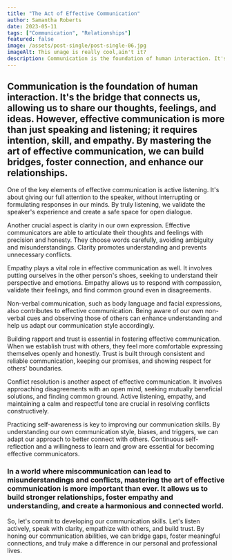 ```yaml
---
title: "The Act of Effective Communication"
author: Samantha Roberts
date: 2023-05-11
tags: ["Communication", "Relationships"]
featured: false
image: /assets/post-single/post-single-06.jpg
imageAlt: This unage is really cool,ain't it?
description: Communication is the foundation of human interaction. It's the bridge that connects us, allowing us to share our thoughts, feelings, and ideas.
---
```


## Communication is the foundation of human interaction. It's the bridge that connects us, allowing us to share our thoughts, feelings, and ideas. However, effective communication is more than just speaking and listening; it requires intention, skill, and empathy. By mastering the art of effective communication, we can build bridges, foster connection, and enhance our relationships.

One of the key elements of effective communication is active listening. It's about giving our full attention to the speaker, without interrupting or formulating responses in our minds. By truly listening, we validate the speaker's experience and create a safe space for open dialogue.

Another crucial aspect is clarity in our own expression. Effective communicators are able to articulate their thoughts and feelings with precision and honesty. They choose words carefully, avoiding ambiguity and misunderstandings. Clarity promotes understanding and prevents unnecessary conflicts.

Empathy plays a vital role in effective communication as well. It involves putting ourselves in the other person's shoes, seeking to understand their perspective and emotions. Empathy allows us to respond with compassion, validate their feelings, and find common ground even in disagreements.

Non-verbal communication, such as body language and facial expressions, also contributes to effective communication. Being aware of our own non-verbal cues and observing those of others can enhance understanding and help us adapt our communication style accordingly.

Building rapport and trust is essential in fostering effective communication. When we establish trust with others, they feel more comfortable expressing themselves openly and honestly. Trust is built through consistent and reliable communication, keeping our promises, and showing respect for others' boundaries.

Conflict resolution is another aspect of effective communication. It involves approaching disagreements with an open mind, seeking mutually beneficial solutions, and finding common ground. Active listening, empathy, and maintaining a calm and respectful tone are crucial in resolving conflicts constructively.

Practicing self-awareness is key to improving our communication skills. By understanding our own communication style, biases, and triggers, we can adapt our approach to better connect with others. Continuous self-reflection and a willingness to learn and grow are essential for becoming effective communicators.

### In a world where miscommunication can lead to misunderstandings and conflicts, mastering the art of effective communication is more important than ever. It allows us to build stronger relationships, foster empathy and understanding, and create a harmonious and connected world.

So, let's commit to developing our communication skills. Let's listen actively, speak with clarity, empathize with others, and build trust. By honing our communication abilities, we can bridge gaps, foster meaningful connections, and truly make a difference in our personal and professional lives.